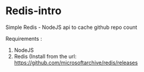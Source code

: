 # Redis-intro
Simple Redis - NodeJS api to cache github repo count 

Requirements : 

1. NodeJS 
2. Redis (Install from the url: https://github.com/microsoftarchive/redis/releases
